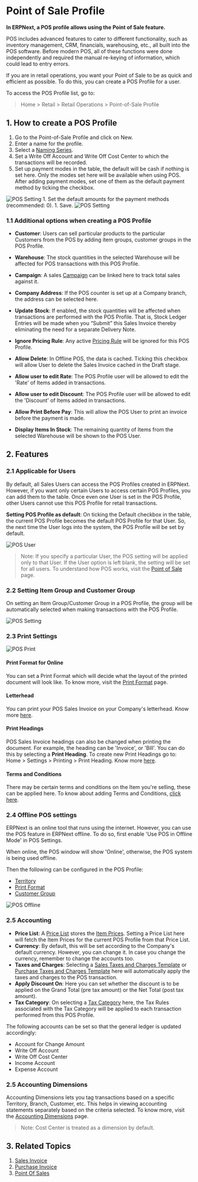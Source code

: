 <!-- add-breadcrumbs -->
# Point of Sale Profile

**In ERPNext, a POS profile allows using the Point of Sale feature.**

POS includes advanced features to cater to different functionality, such as
inventory management, CRM, financials, warehousing, etc., all built into the
POS software. Before modern POS, all of these functions were done
independently and required the manual re-keying of information, which could
lead to entry errors.

If you are in retail operations, you want your Point of Sale to be as quick
and efficient as possible. To do this, you can create a POS Profile for a user.

To access the POS Profile list, go to:
> Home > Retail > Retail Operations > Point-of-Sale Profile

## 1. How to create a POS Profile
1. Go to the Point-of-Sale Profile and click on New.
1. Enter a name for the profile.
1. Select a [Naming Series](/docs/v12/user/manual/en/setting-up/settings/naming-series).
1. Set a Write Off Account and Write Off Cost Center to which the transactions will be recorded.
1. Set up payment modes in the table, the default will be cash if nothing is set here. Only the modes set here will be available when using POS. After adding payment modes, set one of them as the default payment method by ticking the checkbox.
 <img class="screenshot" alt="POS Setting" src="{{docs_base_url}}/assets/img/pos-setting/default_mop.png">
1. Set the default amounts for the payment methods (recommended: 0).
1. Save.
 <img class="screenshot" alt="POS Setting" src="{{docs_base_url}}/assets/img/pos-setting/pos_profile.png">

### 1.1 Additional options when creating a POS Profile

* **Customer**: Users can sell particular products to the particular Customers from the POS by adding item groups, customer groups in the POS Profile.
* **Warehouse**: The stock quantities in the selected Warehouse will be affected for POS transactions with this POS Profile.
* **Campaign**: A sales [Campaign](/docs/v12/user/manual/en/CRM/campaign) can be linked here to track total sales against it.
* **Company Address**: If the POS counter is set up at a Company branch, the address can be selected here.

* **Update Stock**: If enabled, the stock quantities will be affected when transactions are performed with the POS Profile. That is, Stock Ledger Entries will be made when you “Submit” this Sales Invoice thereby eliminating the need for a separate Delivery Note.
* **Ignore Pricing Rule**: Any active [Pricing Rule](/docs/v12/user/manual/en/accounts/pricing-rule) will be ignored for this POS Profile.
* **Allow Delete**: In Offline POS, the data is cached. Ticking this checkbox will allow User to delete the Sales Invoice cached in the Draft stage.
* **Allow user to edit Rate**: The POS Profile user will be allowed to edit the 'Rate' of Items added in transactions.
* **Allow user to edit Discount**: The POS Profile user will be allowed to edit the 'Discount' of Items added in transactions.
* **Allow Print Before Pay**: This will allow the POS User to print an invoice before the payment is made.
* **Display Items In Stock**: The remaining quantity of Items from the selected Warehouse will be shown to the POS User.

## 2. Features

### 2.1 Applicable for Users
By default, all Sales Users can access the POS Profiles created in ERPNext. However, if you want only certain Users to access certain POS Profiles, you can add them to the table. Once even one User is set in the POS Profile, other Users cannot use this POS Profile for retail transactions.

**Setting POS Profile as default**: On ticking the Default checkbox in the table, the current POS Profile becomes the default POS Profile for that User. So, the next time the User logs into the system, the POS Profile will be set by default.

![POS User](/docs/v12/assets/img/pos-setting/pos-profile-default.png)

> Note: If you specify a particular User, the POS setting will be
applied only to that User. If the User option is left blank, the setting will
be set for all users. To understand how POS works, visit the [Point of Sale](/docs/v12/user/manual/en/accounts/point-of-sales) page.


### 2.2 Setting Item Group and Customer Group
On setting an Item Group/Customer Group in a POS Profile, the group will be automatically selected when making transactions with the POS Profile.

<img class="screenshot" alt="POS Setting" src="{{docs_base_url}}/assets/img/pos-setting/item_customer_group.png">

### 2.3 Print Settings

![POS Print](/docs/v12/assets/img/pos-setting/pos-profile-print.png)

#### Print Format for Online
You can set a Print Format which will decide what the layout of the printed document will look like. To know more, visit the [Print Format](/docs/v12/user/manual/en/setting-up/print/print-format) page.

#### Letterhead
You can print your POS Sales Invoice on your Company's letterhead. Know more [here](/docs/v12/user/manual/en/setting-up/print/letter-head).


#### Print Headings
POS Sales Invoice headings can also be changed when printing the document. For example, the heading can be 'Invoice', or 'Bill'. You can do this by selecting a **Print Heading**. To create new Print Headings go to: Home > Settings > Printing > Print Heading. Know more [here](/docs/v12/user/manual/en/setting-up/print/print-headings).

#### Terms and Conditions
There may be certain terms and conditions on the Item you're selling, these can be applied here. To know about adding Terms and Conditions, [click here](/docs/v12/user/manual/en/setting-up/print/terms-and-conditions).

### 2.4 Offline POS settings
ERPNext is an online tool that runs using the internet. However, you can use the POS feature in ERPNext offline. To do so, first enable 'Use POS in Offline Mode' in POS Settings.

When online, the POS window will show 'Online', otherwise, the POS system is being used offline.

Then the following can be configured in the POS Profile:

* [Territory](/docs/v12/user/manual/en/selling/territory)
* [Print Format](/docs/v12/user/manual/en/setting-up/print/print-format)
* [Customer Group](/docs/v12/user/manual/en/CRM/customer-group)

![POS Offline](/docs/v12/assets/img/pos-setting/pos-profile-offline.png)

### 2.5 Accounting

* **Price List**: A [Price List](/docs/v12/user/manual/en/stock/price-lists) stores the [Item Prices](/docs/v12/user/manual/en/stock/item-price). Setting a Price List here will fetch the Item Prices for the current POS Profile from that Price List.
* **Currency**: By default, this will be set according to the Company's default currency. However, you can change it. In case you change the currency, remember to change the accounts too.
* **Taxes and Charges**: Selecting a [Sales Taxes and Charges Template](/docs/v12/user/manual/en/selling/sales-taxes-and-charges-template) or [Purchase Taxes and Charges Template](/docs/v12/user/manual/en/buying/purchase-taxes-and-charges-template) here will automatically apply the taxes and charges to the POS transaction.
* **Apply Discount On**: Here you can set whether the discount is to be applied on the Grand Total (pre tax amount) or the Net Total (post tax amount).
* **Tax Category**: On selecting a [Tax Category](/docs/v12/user/manual/en/accounts/tax-category) here, the Tax Rules associated with the Tax Category will be applied to each transaction performed from this POS Profile.

The following accounts can be set so that the general ledger is updated accordingly:

* Account for Change Amount
* Write Off Account
* Write Off Cost Center
* Income Account
* Expense Account

### 2.5 Accounting Dimensions
Accounting Dimensions lets you tag transactions based on a specific Territory, Branch, Customer, etc. This helps in viewing accounting statements separately based on the criteria selected. To know more, visit the [Accounting Dimensions](/docs/v12/user/manual/en/accounts/accounting-dimensions) page.

> Note: Cost Center is treated as a dimension by default.

## 3. Related Topics
1. [Sales Invoice](/docs/v12/user/manual/en/accounts/sales-invoice)
1. [Purchase Invoice](/docs/v12/user/manual/en/accounts/purchase-invoice)
1. [Point Of Sales](/docs/v12/user/manual/en/accounts/point-of-sales)
